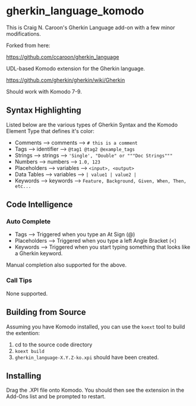 gherkin_language_komodo
=======================

This is Craig N. Caroon's Gherkin Language add-on with a few minor modifications. 

Forked from here:

 https://github.com/ccaroon/gherkin_language

UDL-based Komodo extension for the Gherkin language. 

 https://github.com/gherkin/gherkin/wiki/Gherkin

Should work with Komodo 7-9.

Syntax Highlighting
-------------------
Listed below are the various types of Gherkin Syntax and the Komodo Element Type
that defines it's color:

* Comments     --> comments   --> `# this is a comment`
* Tags         --> identifier --> `@tag1 @tag2 @example_tags`
* Strings      --> strings    --> `'Single', "Double" or """Doc Strings"""`
* Numbers      --> numbers    --> `1.0, 123`
* Placeholders --> variables  --> `<input>, <output>`
* Data Tables  --> variables  --> `| value1 | value2 |`
* Keywords     --> keywords   --> `Feature, Background, Given, When, Then, etc...`

Code Intelligence
-----------------

### Auto Complete ###
* Tags         --> Triggered when you type an At Sign (@)
* Placeholders --> Triggered when you type a left Angle Bracket (<)
* Keywords     --> Triggered when you start typing something that looks like a
                   Gherkin keyword.

Manual completion also supported for the above.

### Call Tips ###
None supported.

Building from Source
--------------------
Assuming you have Komodo installed, you can use the `koext` tool to build the
extention:

1. cd to the source code directory
2. `koext build`
3. `gherkin_language-X.Y.Z-ko.xpi` should have been created.

Installing
----------
Drag the .XPI file onto Komodo. You should then see the extension in the Add-Ons
list and be prompted to restart.
